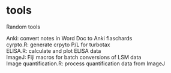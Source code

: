 # tools
Random tools 

Anki: convert notes in Word Doc to Anki flaschards\
cyrpto.R: generate crpyto P/L for turbotax \
ELISA.R: calculate and plot ELISA data \
ImageJ: Fiji macros for batch conversions of LSM data \
Image quantification.R: process quantification data from ImageJ
